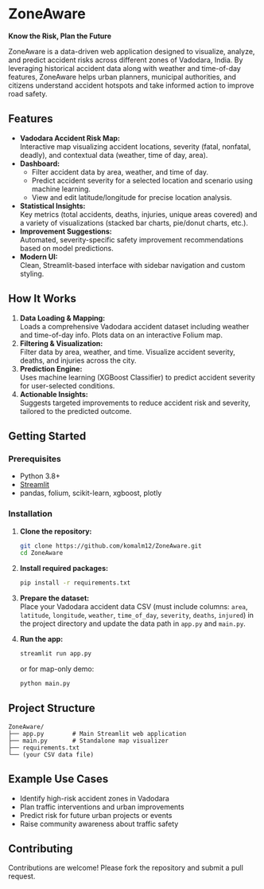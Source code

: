 # ZoneAware

**Know the Risk, Plan the Future**

ZoneAware is a data-driven web application designed to visualize, analyze, and predict accident risks across different zones of Vadodara, India. By leveraging historical accident data along with weather and time-of-day features, ZoneAware helps urban planners, municipal authorities, and citizens understand accident hotspots and take informed action to improve road safety.

## Features

- **Vadodara Accident Risk Map:**  
  Interactive map visualizing accident locations, severity (fatal, nonfatal, deadly), and contextual data (weather, time of day, area).
- **Dashboard:**  
  - Filter accident data by area, weather, and time of day.
  - Predict accident severity for a selected location and scenario using machine learning.
  - View and edit latitude/longitude for precise location analysis.
- **Statistical Insights:**  
  Key metrics (total accidents, deaths, injuries, unique areas covered) and a variety of visualizations (stacked bar charts, pie/donut charts, etc.).
- **Improvement Suggestions:**  
  Automated, severity-specific safety improvement recommendations based on model predictions.
- **Modern UI:**  
  Clean, Streamlit-based interface with sidebar navigation and custom styling.

## How It Works

1. **Data Loading & Mapping:**  
   Loads a comprehensive Vadodara accident dataset including weather and time-of-day info. Plots data on an interactive Folium map.
2. **Filtering & Visualization:**  
   Filter data by area, weather, and time. Visualize accident severity, deaths, and injuries across the city.
3. **Prediction Engine:**  
   Uses machine learning (XGBoost Classifier) to predict accident severity for user-selected conditions.
4. **Actionable Insights:**  
   Suggests targeted improvements to reduce accident risk and severity, tailored to the predicted outcome.

## Getting Started

### Prerequisites

- Python 3.8+
- [Streamlit](https://streamlit.io/)
- pandas, folium, scikit-learn, xgboost, plotly

### Installation

1. **Clone the repository:**
   ```bash
   git clone https://github.com/komalm12/ZoneAware.git
   cd ZoneAware
   ```

2. **Install required packages:**
   ```bash
   pip install -r requirements.txt
   ```

3. **Prepare the dataset:**  
   Place your Vadodara accident data CSV (must include columns: `area`, `latitude`, `longitude`, `weather`, `time_of_day`, `severity`, `deaths`, `injured`) in the project directory and update the data path in `app.py` and `main.py`.

4. **Run the app:**
   ```bash
   streamlit run app.py
   ```
   or for map-only demo:
   ```bash
   python main.py
   ```

## Project Structure

```
ZoneAware/
├── app.py        # Main Streamlit web application
├── main.py       # Standalone map visualizer
├── requirements.txt
└── (your CSV data file)
```

## Example Use Cases

- Identify high-risk accident zones in Vadodara
- Plan traffic interventions and urban improvements
- Predict risk for future urban projects or events
- Raise community awareness about traffic safety

## Contributing

Contributions are welcome! Please fork the repository and submit a pull request.
